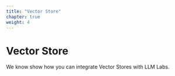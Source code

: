```yaml
---
title: "Vector Store"
chapter: true
weight: 4
---
```


# Vector Store

We know show how you can integrate Vector Stores with LLM Labs.
<br>

